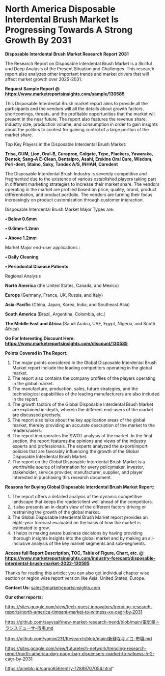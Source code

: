# North America Disposable Interdental Brush Market Is Progressing Towards A Strong Growth By 2031

<strong>Disposable Interdental Brush Market Research Report 2031</strong>

The Research Report on Disposable Interdental Brush Market is a Skillful and Deep Analysis of the Present Situation and Challenges. This research report also analyzes other important trends and market drivers that will affect market growth over 2025-2031.

<strong>Request Sample Report @ <a href=https://www.marketreportsinsights.com/sample/130585>https://www.marketreportsinsights.com/sample/130585</a></strong>

This Disposable Interdental Brush market report aims to provide all the participants and the vendors will all the details about growth factors, shortcomings, threats, and the profitable opportunities that the market will present in the near future. The report also features the revenue share, industry size, production volume, and consumption in order to gain insights about the politics to contest for gaining control of a large portion of the market share.

Top Key Players in the Disposable Interdental Brush Market:

<strong>Trisa, GUM, Lion, Oral-B, Curaprox, Colgate, Tepe, Plackers, Yawaraka, Dentek, Sang-A E-Clean, Dentalpro, Asahi, Erskine Oral Care, Wisdom, Peri-dent, Staino, Saky, Tandex A/S, INHAN, Caredent</strong>

The Disposable Interdental Brush Industry is severely competitive and fragmented due to the existence of various established players taking part in different marketing strategies to increase their market share. The vendors operating in the market are profiled based on price, quality, brand, product differentiation, and product portfolio. The vendors are turning their focus increasingly on product customization through customer interaction.

Disposable Interdental Brush Market Major Types are:

<strong>• Below 0.6mm

• 0.6mm-1.2mm

• Above 1.2mm</strong>

Market Major end-user applications :

<strong>• Daily Cleaning

• Periodontal Disease Patients</strong>

Regional Analysis

</u><strong><b>North America</b></strong> (the United States, Canada, and Mexico)

<strong><b>Europe </b></strong>(Germany, France, UK, Russia, and Italy)

<strong><b>Asia-Pacific</b></strong> (China, Japan, Korea, India, and Southeast Asia)

<strong><b>South America</b></strong> (Brazil, Argentina, Colombia, etc.)

<strong><b>The Middle East and Africa</b></strong> (Saudi Arabia, UAE, Egypt, Nigeria, and South Africa)

<strong>Go For Interesting Discount Here: <a href=https://www.marketreportsinsights.com/discount/130585>https://www.marketreportsinsights.com/discount/130585</a></strong>

<strong>Points Covered in The Report:</strong>
<ol>
  <li>The major points considered in the Global Disposable Interdental Brush Market report include the leading competitors operating in the global market.</li>
  <li>The report also contains the company profiles of the players operating in the global market.</li>
  <li>The manufacture, production, sales, future strategies, and the technological capabilities of the leading manufacturers are also included in the report.</li>
  <li>The growth factors of the Global Disposable Interdental Brush Market are explained in-depth, wherein the different end-users of the market are discussed precisely.</li>
  <li>The report also talks about the key application areas of the global market, thereby providing an accurate description of the market to the readers/users.</li>
  <li>The report incorporates the SWOT analysis of the market. In the final section, the report features the opinions and views of the industry experts and professionals. The experts analyzed the export/import policies that are favorably influencing the growth of the Global Disposable Interdental Brush Market.</li>
  <li>The report on the Global Disposable Interdental Brush Market is a worthwhile source of information for every policymaker, investor, stakeholder, service provider, manufacturer, supplier, and player interested in purchasing this research document.</li>
</ol>
<strong>Reasons for Buying Global Disposable Interdental Brush Market Report:</strong>

<ol>
  <li>The report offers a detailed analysis of the dynamic competitive landscape that keeps the reader/client well ahead of the competitors.</li>
  <li>It also presents an in-depth view of the different factors driving or restraining the growth of the global market.</li>
  <li>The Global Disposable Interdental Brush Market report provides an eight-year forecast evaluated on the basis of how the market is estimated to grow.</li>
  <li>It helps in making aware business decisions by having providing thorough insights insights into the global market and by making an all-inclusive analysis of the key market segments and sub-segments.</li>
</ol>
<strong>Access full Report Description, TOC, Table of Figure, Chart, etc. @ <a href=https://www.marketreportsinsights.com/industry-forecast/disposable-interdental-brush-market-2022-130585>https://www.marketreportsinsights.com/industry-forecast/disposable-interdental-brush-market-2022-130585</a></strong>


Thanks for reading this article; you can also get individual chapter wise section or region wise report version like Asia, United States, Europe.

<strong>Contact Us:</strong>
sales@marketreportsinsights.com

<strong>Our other reports:</strong>

<a href=https://sites.google.com/view/tech-quest-innovators/trending-research-reports/north-america-timpani-market-to-witness-xx-cagr-by-2031>https://sites.google.com/view/tech-quest-innovators/trending-research-reports/north-america-timpani-market-to-witness-xx-cagr-by-2031</a>

<a href=https://github.com/sayysaif/new-market-research-trend/blob/main/電気量トランスデューサ-市場.md>https://github.com/sayysaif/new-market-research-trend/blob/main/電気量トランスデューサ-市場.md</a>

<a href=https://github.com/yamini231/Research/blob/main/新鮮なキノコ-市場.md>https://github.com/yamini231/Research/blob/main/新鮮なキノコ-市場.md</a>

<a href=https://sites.google.com/view/futuretech-network/trending-research-report/north-america-dog-poop-bag-dispensers-market-to-witness-5-2-cagr-by-2031>https://sites.google.com/view/futuretech-network/trending-research-report/north-america-dog-poop-bag-dispensers-market-to-witness-5-2-cagr-by-2031</a>

<a href=https://ameblo.jp/cargo656/entry-12889707054.html>https://ameblo.jp/cargo656/entry-12889707054.html</a>"
